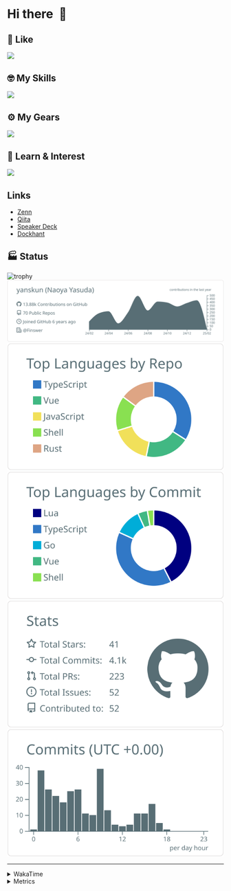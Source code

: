# Hi there&nbsp; :wave:

## 💌 Like
<img src="https://go-skill-icons.vercel.app/api/icons?i=github" />

## 🤓 My Skills
<img src="https://go-skill-icons.vercel.app/api/icons?i=js,ts,vue,nuxtjs,react,nextjs,go,lua,git" />

## ⚙️ My Gears
<img src="https://go-skill-icons.vercel.app/api/icons?i=neovim,vscode,githubcopilot,alacritty,tmux" />

## 📖 Learn & Interest
<img src="https://go-skill-icons.vercel.app/api/icons?i=rust,deno,css,zig,playwright,githubactions,storybook,netlify,eslint" />

## Links
- [Zenn](https://zenn.dev/yanskun)
- [Qiita](https://qiita.com/yanskun)
- [Speaker Deck](https://speakerdeck.com/yanskun)
- [Dockhant](https://www.dockhunt.com/users/yanskun)

<!-- https://github.com/ryo-ma/github-profile-trophy -->

## 🏭 Status

<img src="https://github-profile-trophy.vercel.app/?username=yanskun&theme=onedark&row=1" alt="trophy">

<!-- https://github.com/vn7n24fzkq/github-profile-summary-cards -->
<picture>
  <source media="(prefers-color-scheme: dark)" srcset="https://raw.githubusercontent.com/yanskun/yanskun/master/profile-summary-card-output/nord_dark/0-profile-details.svg">
 <img src="https://raw.githubusercontent.com/yanskun/yanskun/master/profile-summary-card-output/default/0-profile-details.svg">
</picture>
<br>
<picture>
  <source media="(prefers-color-scheme: dark)" srcset="https://raw.githubusercontent.com/yanskun/yanskun/master/profile-summary-card-output/nord_dark/1-repos-per-language.svg">
 <img src="https://raw.githubusercontent.com/yanskun/yanskun/master/profile-summary-card-output/default/1-repos-per-language.svg">
</picture>
<picture>
  <source media="(prefers-color-scheme: dark)" srcset="https://raw.githubusercontent.com/yanskun/yanskun/master/profile-summary-card-output/nord_dark/2-most-commit-language.svg">
 <img src="https://raw.githubusercontent.com/yanskun/yanskun/master/profile-summary-card-output/default/2-most-commit-language.svg">
</picture>
<br>
<picture>
  <source media="(prefers-color-scheme: dark)" srcset="https://raw.githubusercontent.com/yanskun/yanskun/master/profile-summary-card-output/nord_dark/3-stats.svg">
 <img src="https://raw.githubusercontent.com/yanskun/yanskun/master/profile-summary-card-output/default/3-stats.svg">
</picture>
<picture>
  <source media="(prefers-color-scheme: dark)" srcset="https://raw.githubusercontent.com/yanskun/yanskun/master/profile-summary-card-output/nord_dark/4-productive-time.svg">
 <img src="https://raw.githubusercontent.com/yanskun/yanskun/master/profile-summary-card-output/default/4-productive-time.svg">
</picture>

---

<details>
  <summary>WakaTime</summary>
<!--START_SECTION:waka-->
![Code Time](http://img.shields.io/badge/Code%20Time-1%2C800%20hrs%2035%20mins-blue)

**🐱 My GitHub Data** 

> 📦 145.0 kB Used in GitHub's Storage 
 > 
> 🏆 427 Contributions in the Year 2025
 > 
> 💼 Opted to Hire
 > 
> 📜 130 Public Repositories 
 > 
> 🔑 4 Private Repositories 
 > 
**I'm an Early 🐤** 

```text
🌞 Morning                10192 commits       ████░░░░░░░░░░░░░░░░░░░░░   15.00 % 
🌆 Daytime                38778 commits       ██████████████░░░░░░░░░░░   57.08 % 
🌃 Evening                15348 commits       ██████░░░░░░░░░░░░░░░░░░░   22.59 % 
🌙 Night                  3620 commits        █░░░░░░░░░░░░░░░░░░░░░░░░   05.33 % 
```
📅 **I'm Most Productive on Tuesday** 

```text
Monday                   9959 commits        ████░░░░░░░░░░░░░░░░░░░░░   14.66 % 
Tuesday                  14496 commits       █████░░░░░░░░░░░░░░░░░░░░   21.34 % 
Wednesday                13685 commits       █████░░░░░░░░░░░░░░░░░░░░   20.14 % 
Thursday                 13070 commits       █████░░░░░░░░░░░░░░░░░░░░   19.24 % 
Friday                   11277 commits       ████░░░░░░░░░░░░░░░░░░░░░   16.60 % 
Saturday                 2213 commits        █░░░░░░░░░░░░░░░░░░░░░░░░   03.26 % 
Sunday                   3238 commits        █░░░░░░░░░░░░░░░░░░░░░░░░   04.77 % 
```


📊 **This Week I Spent My Time On** 

```text
🕑︎ Time Zone: Asia/Tokyo

💬 Programming Languages: 
TypeScript               20 hrs 31 mins      ██████████████░░░░░░░░░░░   56.65 % 
Go                       10 hrs 28 mins      ███████░░░░░░░░░░░░░░░░░░   28.92 % 
Markdown                 1 hr 58 mins        █░░░░░░░░░░░░░░░░░░░░░░░░   05.47 % 
Other                    56 mins             █░░░░░░░░░░░░░░░░░░░░░░░░   02.61 % 
JSON                     30 mins             ░░░░░░░░░░░░░░░░░░░░░░░░░   01.40 % 

🔥 Editors: 
Neovim                   36 hrs 13 mins      █████████████████████████   100.00 % 

💻 Operating System: 
Mac                      36 hrs 13 mins      █████████████████████████   100.00 % 
```


 Last Updated on 02/02/2025 06:16:49 UTC
<!--END_SECTION:waka-->
</details>

<details>
  <summary>Metrics</summary>
  <img src="https://github.com/yanskun/yanskun/blob/main/github-metrics.svg" alt="Metrics">
</details>
